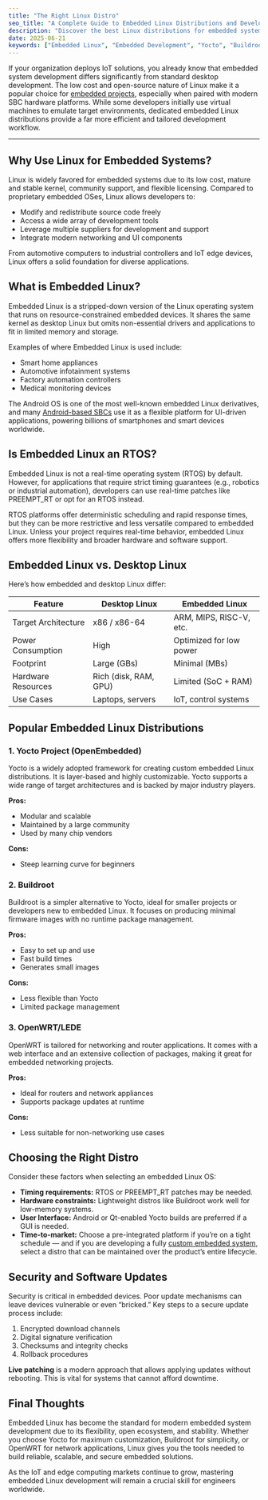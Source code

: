 ```yaml
---
title: "The Right Linux Distro"
seo_title: "A Complete Guide to Embedded Linux Distributions and Development"
description: "Discover the best Linux distributions for embedded systems, understand the difference between Embedded Linux and RTOS, and learn how to keep your IoT devices secure with smart update strategies."
date: 2025-06-21
keywords: ["Embedded Linux", "Embedded Development", "Yocto", "Buildroot", "RTOS", "Linux Security Updates", "OpenWRT"]
---
```


If your organization deploys IoT solutions, you already know that embedded system development differs significantly from standard desktop development. The low cost and open-source nature of Linux make it a popular choice for [embedded projects](/posts/sbc-overview/), especially when paired with modern SBC hardware platforms. While some developers initially use virtual machines to emulate target environments, dedicated embedded Linux distributions provide a far more efficient and tailored development workflow.

---

## Why Use Linux for Embedded Systems?

Linux is widely favored for embedded systems due to its low cost, mature and stable kernel, community support, and flexible licensing. Compared to proprietary embedded OSes, Linux allows developers to:

* Modify and redistribute source code freely
* Access a wide array of development tools
* Leverage multiple suppliers for development and support
* Integrate modern networking and UI components

From automotive computers to industrial controllers and IoT edge devices, Linux offers a solid foundation for diverse applications.

## What is Embedded Linux?

Embedded Linux is a stripped-down version of the Linux operating system that runs on resource-constrained embedded devices. It shares the same kernel as desktop Linux but omits non-essential drivers and applications to fit in limited memory and storage.

Examples of where Embedded Linux is used include:

* Smart home appliances
* Automotive infotainment systems
* Factory automation controllers
* Medical monitoring devices

The Android OS is one of the most well-known embedded Linux derivatives, and many [Android-based SBCs](/posts/android-sbc-overview/) use it as a flexible platform for UI-driven applications, powering billions of smartphones and smart devices worldwide.

## Is Embedded Linux an RTOS?

Embedded Linux is not a real-time operating system (RTOS) by default. However, for applications that require strict timing guarantees (e.g., robotics or industrial automation), developers can use real-time patches like PREEMPT\_RT or opt for an RTOS instead.

RTOS platforms offer deterministic scheduling and rapid response times, but they can be more restrictive and less versatile compared to embedded Linux. Unless your project requires real-time behavior, embedded Linux offers more flexibility and broader hardware and software support.

## Embedded Linux vs. Desktop Linux

Here’s how embedded and desktop Linux differ:

| Feature             | Desktop Linux         | Embedded Linux          |
| ------------------- | --------------------- | ----------------------- |
| Target Architecture | x86 / x86-64          | ARM, MIPS, RISC-V, etc. |
| Power Consumption   | High                  | Optimized for low power |
| Footprint           | Large (GBs)           | Minimal (MBs)           |
| Hardware Resources  | Rich (disk, RAM, GPU) | Limited (SoC + RAM)     |
| Use Cases           | Laptops, servers      | IoT, control systems    |

## Popular Embedded Linux Distributions

### 1. Yocto Project (OpenEmbedded)

Yocto is a widely adopted framework for creating custom embedded Linux distributions. It is layer-based and highly customizable. Yocto supports a wide range of target architectures and is backed by major industry players.

**Pros:**

* Modular and scalable
* Maintained by a large community
* Used by many chip vendors

**Cons:**

* Steep learning curve for beginners

### 2. Buildroot

Buildroot is a simpler alternative to Yocto, ideal for smaller projects or developers new to embedded Linux. It focuses on producing minimal firmware images with no runtime package management.

**Pros:**

* Easy to set up and use
* Fast build times
* Generates small images

**Cons:**

* Less flexible than Yocto
* Limited package management

### 3. OpenWRT/LEDE

OpenWRT is tailored for networking and router applications. It comes with a web interface and an extensive collection of packages, making it great for embedded networking projects.

**Pros:**

* Ideal for routers and network appliances
* Supports package updates at runtime

**Cons:**

* Less suitable for non-networking use cases

## Choosing the Right Distro

Consider these factors when selecting an embedded Linux OS:

* **Timing requirements:** RTOS or PREEMPT\_RT patches may be needed.
* **Hardware constraints:** Lightweight distros like Buildroot work well for low-memory systems.
* **User Interface:** Android or Qt-enabled Yocto builds are preferred if a GUI is needed.
* **Time-to-market:** Choose a pre-integrated platform if you’re on a tight schedule — and if you are developing a fully [custom embedded system](/posts/custom-embedded-systems/), select a distro that can be maintained over the product’s entire lifecycle.

## Security and Software Updates

Security is critical in embedded devices. Poor update mechanisms can leave devices vulnerable or even “bricked.” Key steps to a secure update process include:

1. Encrypted download channels
2. Digital signature verification
3. Checksums and integrity checks
4. Rollback procedures

**Live patching** is a modern approach that allows applying updates without rebooting. This is vital for systems that cannot afford downtime.

## Final Thoughts

Embedded Linux has become the standard for modern embedded system development due to its flexibility, open ecosystem, and stability. Whether you choose Yocto for maximum customization, Buildroot for simplicity, or OpenWRT for network applications, Linux gives you the tools needed to build reliable, scalable, and secure embedded solutions.

As the IoT and edge computing markets continue to grow, mastering embedded Linux development will remain a crucial skill for engineers worldwide.
